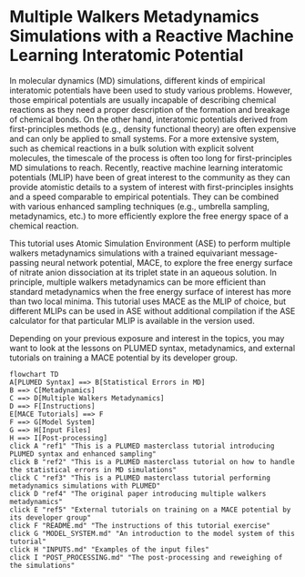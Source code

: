 # Multiple Walkers Metadynamics Simulations with a Reactive Machine Learning Interatomic Potential

In molecular dynamics (MD) simulations, different kinds of empirical interatomic potentials have been used to study various problems. However, those empirical potentials are usually incapable of describing chemical reactions as they need a proper description of the formation and breakage of chemical bonds. On the other hand, interatomic potentials derived from first-principles methods (e.g., density functional theory) are often expensive and can only be applied to small systems. For a more extensive system, such as chemical reactions in a bulk solution with explicit solvent molecules, the timescale of the process is often too long for first-principles MD simulations to reach. Recently, reactive machine learning interatomic potentials (MLIP) have been of great interest to the community as they can provide atomistic details to a system of interest with first-principles insights and a speed comparable to empirical potentials. They can be combined with various enhanced sampling techniques (e.g., umbrella sampling, metadynamics, etc.) to more efficiently explore the free energy space of a chemical reaction.

This tutorial uses Atomic Simulation Environment (ASE) to perform multiple walkers metadynamics simulations with a trained equivariant message-passing neural network potential, MACE, to explore the free energy surface of nitrate anion dissociation at its triplet state in an aqueous solution. In principle, multiple walkers metadynamics can be more efficient than standard metadynamics when the free energy surface of interest has more than two local minima. This tutorial uses MACE as the MLIP of choice, but different MLIPs can be used in ASE without additional compilation if the ASE calculator for that particular MLIP is available in the version used.

Depending on your previous exposure and interest in the topics, you may want to look at the lessons on PLUMED syntax, metadynamics, and external tutorials on training a MACE potential by its developer group.

```mermaid
flowchart TD
A[PLUMED Syntax] ==> B[Statistical Errors in MD]
B ==> C[Metadynamics]
C ==> D[Multiple Walkers Metadynamics]
D ==> F[Instructions]
E[MACE Tutorials] ==> F
F ==> G[Model System]
G ==> H[Input Files]
H ==> I[Post-processing]
click A "ref1" "This is a PLUMED masterclass tutorial introducing PLUMED syntax and enhanced sampling"
click B "ref2" "This is a PLUMED masterclass tutorial on how to handle the statistical errors in MD simulations"
click C "ref3" "This is a PLUMED masterclass tutorial performing metadynamics simulations with PLUMED"
click D "ref4" "The original paper introducing multiple walkers metadynamics"
click E "ref5" "External tutorials on training on a MACE potential by its developer group"
click F "README.md" "The instructions of this tutorial exercise"
click G "MODEL_SYSTEM.md" "An introduction to the model system of this tutorial"
click H "INPUTS.md" "Examples of the input files"
click I "POST_PROCESSING.md" "The post-processing and reweighing of the simulations"
```
